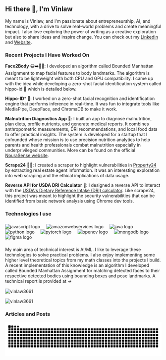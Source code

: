 ## Hi there 👋, I'm Vinlaw 

My name is Vinlaw, and I'm passionate about entrepreneurship, AI, and technology, with a drive to solve real-world problems and create meaningful impact. I also love exploring the power of writing as a creative exploration but also to share ideas and inspire change. You can check out my [LinkedIn](https://www.linkedin.com/in/vinlaw-mudehwe/) and [Website](https://www.vinlawmudehwe.com). 

### Recent Projects I Have Worked On

**Face2Body** 😀➡️🧍‍♀️:
I developed an algorithm called Bounded Manhattan Assignment to map facial features to body landmarks. The algorithm is meant to be lightweight with both CPU and GPU compatibility. I came up with the idea while developing a zero-shot facial identification system called hippo-id 🦛 which is detailed below. 

**Hippo-ID*** 🦛:
I worked on a zero-shot facial recognition and identification engine that performs inference in real-time. It was fun to integrate tools like MediaPipe, DeepFace, and ChromaDB to make it work.

**Malnutrition Diagnostics App** 🥗:
I built an app to diagnose malnutrition, plan diets, profile nutrients, and generate medical reports. It combines anthropometric measurements, DRI recommendations, and local food data to offer practical insights. The system is developed for a startup that I cofounded whose mission is to use precision nutrition analytics to help parents and health professionals combat malnutrition especially in underprivileged communities. More can be found on the official [NouraSense website](https://www.nourasense.com/).

**Scrape24** 🕵️‍♂️:
I created a scraper to highlight vulnerabilities in [Property24](https://www.property24.com/) by extracting real estate agent information. It was an interesting exploration into web scraping and the ethical implications of data usage.

**Reverse API for USDA DRI Calculator** 🔄:
I designed a reverse API to interact with the [USDA's Dietary Reference Intake (DRI) calculator](https://www.nal.usda.gov/human-nutrition-and-food-safety/dri-calculator). Like scrape24, this project was meant to highlight the security vulnerabilities that can be identified from basic network analysis using Chrome dev tools.


<h3 align="left">Technologies I use</h3>

###

<div align="left">
  <img src="https://cdn.jsdelivr.net/gh/devicons/devicon/icons/javascript/javascript-original.svg" height="40" alt="javascript logo"  />
  <img width="12" />
  <img src="https://cdn.jsdelivr.net/gh/devicons/devicon/icons/amazonwebservices/amazonwebservices-line-wordmark.svg" height="40" alt="amazonwebservices logo"  />
  <img width="12" />
  <img src="https://cdn.jsdelivr.net/gh/devicons/devicon/icons/java/java-original.svg" height="40" alt="java logo"  />
  <img width="12" />
  <img src="https://cdn.jsdelivr.net/gh/devicons/devicon/icons/python/python-original.svg" height="40" alt="python logo"  />
  <img width="12" />
  <img src="https://cdn.jsdelivr.net/gh/devicons/devicon/icons/pytorch/pytorch-original.svg" height="40" alt="pytorch logo"  />
  <img width="12" />
  <img src="https://cdn.jsdelivr.net/gh/devicons/devicon/icons/opencv/opencv-original.svg" height="40" alt="opencv logo"  />
  <img width="12" />
  <img src="https://cdn.jsdelivr.net/gh/devicons/devicon/icons/mongodb/mongodb-original.svg" height="40" alt="mongodb logo"  />
  <img width="12" />
  <img src="https://cdn.jsdelivr.net/gh/devicons/devicon/icons/figma/figma-original.svg" height="40" alt="figma logo"  />
</div>

###

My main area of technical interest is AI/ML. I like to leverage these technologies to solve practical problems. I also enjoy implementing some higher level theoretical topics from my math classes into the projects I build. A recent implementation of this knowledge is an algorithm I developed called Bounded Manhattan Assignment for matching detected faces to their respective detected bodies using bounding boxes and pose landmarks. A technical report is provided at -> 

<p><img align="center" src="https://github-readme-stats.vercel.app/api/top-langs?username=vinlaw3661&show_icons=true&locale=en&layout=compact" alt="vinlaw3661" /></p>

<p><img align="center" src="https://github-readme-streak-stats.herokuapp.com/?user=Vinlaw3661&" alt="vinlaw3661" /></p>

### Articles and Posts


![Snake animation](https://github.com/Vinlaw3661/Vinlaw3661/blob/output/github-contribution-grid-snake-dark.svg)
